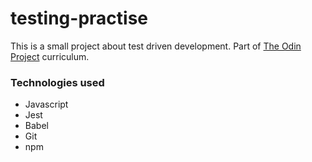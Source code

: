 # testing-practise

This is a small project about test driven development. Part of [The Odin Project](https://www.theodinproject.com/) curriculum. 

### Technologies used 

- Javascript
- Jest 
- Babel
- Git
- npm
